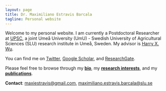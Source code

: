 ```yaml
---
layout: page
title: Dr. Maximiliano Estravis Barcala
tagline: Personal website
---
```


Welcome to my personal website. I am currently a Postdoctoral Researcher at [UPSC](https://www.upsc.se/), a joint Umeå University (UmU) - Swedish University of Agricultural Sciences (SLU) research institute in Umeå, Sweden. My advisor is [Harry X. Wu](https://www.upsc.se/researchers/5983-harry-wu-quantitative-genetics-and-tree-breeding.html).

You can find me on [Twitter](https://twitter.com/MaxiEstravis), [Google Scholar](https://scholar.google.com/citations?user=ShuQsqAAAAAJ&hl=es), and [ResearchGate](https://www.researchgate.net/profile/Maximiliano_Estravis_Barcala).

Please feel free to browse through my [**bio**](pages/bio.html), my [**research interests**](pages/research_interests.html), and my [**publications**](pages/publications.html).

**Contact**: <maxiestravis@gmail.com>, <maximiliano.estravis.barcala@slu.se>
